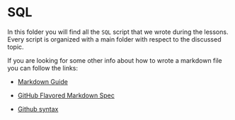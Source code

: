 # SQL

In this folder you will find all the `SQL` script that we wrote during the lessons. Every script is organized with a main folder with respect to the discussed topic.

If you are looking for some other info about how to wrote a markdown file you can follow the links:

- [Markdown Guide](https://www.markdownguide.org/)

- [GitHub Flavored Markdown Spec](https://github.github.com/gfm/)

- [Github syntax](https://docs.github.com/en/get-started/writing-on-github/getting-started-with-writing-and-formatting-on-github/basic-writing-and-formatting-syntax)
